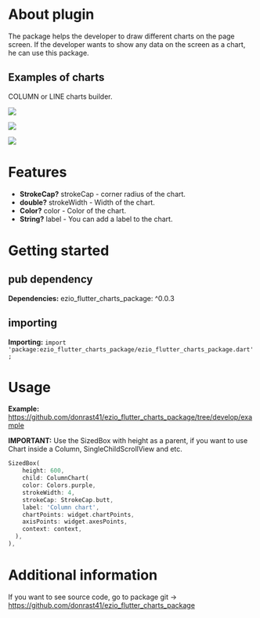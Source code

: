 
# About plugin
The package helps the developer to draw different charts on the page screen. If
the developer wants to show any data on the screen as a chart, he can use this package.

## Examples of charts
COLUMN or LINE charts builder.

![](https://github.com/donrast41/ezio_flutter_charts_package/blob/develop/photo_2022-07-18%2020.05.43.jpeg)

![](https://github.com/donrast41/ezio_flutter_charts_package/blob/develop/photo_2022-07-18%2020.05.45.jpeg)

![](https://github.com/donrast41/ezio_flutter_charts_package/blob/develop/photo_2022-07-18%2020.05.47.jpeg)

# Features

- **StrokeCap?** strokeCap - corner radius of the chart.
- **double?** strokeWidth - Width of the chart.
- **Color?** color - Color of the chart.
- **String?** label - You can add a label to the chart.

# Getting started

## pub dependency

**Dependencies:**
ezio_flutter_charts_package: ^0.0.3

## importing

**Importing:**
```import 'package:ezio_flutter_charts_package/ezio_flutter_charts_package.dart';```

# Usage

**Example:** https://github.com/donrast41/ezio_flutter_charts_package/tree/develop/example

**IMPORTANT:** Use the SizedBox with height as a parent, if you want to use Chart inside a Column, SingleChildScrollView and etc.

```dart
SizedBox(
    height: 600,
    child: ColumnChart(
    color: Colors.purple,
    strokeWidth: 4,
    strokeCap: StrokeCap.butt,
    label: 'Column chart',
    chartPoints: widget.chartPoints,
    axisPoints: widget.axesPoints,
    context: context,
  ),
),
```

# Additional information

If you want to see source code, go to package git -> https://github.com/donrast41/ezio_flutter_charts_package
